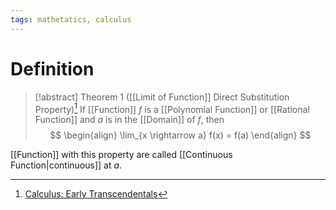 ```yaml
---
tags: mathetatics, calculus
---
```


# Definition

> [!abstract] Theorem 1 ([[Limit of Function]] Direct Substitution Property)[^1]
> If [[Function]] $f$ is a [[Polynomial Function]] or [[Rational Function]] and $a$ is in the [[Domain]] of $f$, then
> $$
> \begin{align}
> \lim_{x \rightarrow a} f(x) = f(a)
> \end{align}
> $$

[[Function]] with this property are called [[Continuous Function|continuous]] at $a$.

[^1]: [Calculus: Early Transcendentals](zotero://open-pdf/library/items/EEFDQ9Y5?page=129)